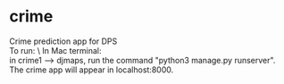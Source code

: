 # crime
Crime prediction app for DPS\
To run: \ 
  In Mac terminal: \
    in crime1 --> djmaps, run the command "python3 manage.py runserver". The crime app will appear in localhost:8000.
